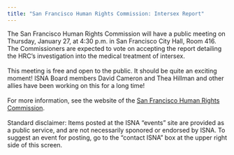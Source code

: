 ```yaml
---
title: "San Francisco Human Rights Commission: Intersex Report"
---
```


The San Francisco Human Rights Commission will have a public meeting on Thursday, January 27, at 4:30 p.m. in San Francisco City Hall, Room 416. The Commissioners are expected to vote on accepting the report detailing the <span class="caps">HRC</span>&#8217;s investigation into the medical treatment of intersex. <br><br>This meeting is free and open to the public. It should be quite an exciting moment! <span class="caps">ISNA</span> Board members David Cameron and Thea Hillman and other allies have been working on this for a long time!<br><br>For more information, see the website of the [San Francisco Human Rights Commission][1].<br><br>Standard disclaimer: Items posted at the <span class="caps">ISNA</span> &#8220;events&#8221; site are provided as a public service, and are not necessarily sponored or endorsed by <span class="caps">ISNA</span>. To suggest an event for posting, go to the &#8220;contact <span class="caps">ISNA</span>&#8221; box at the upper right side of this screen.

 [1]: http://www.sfgov.org/site/sfhumanrights_index.asp?id=4587